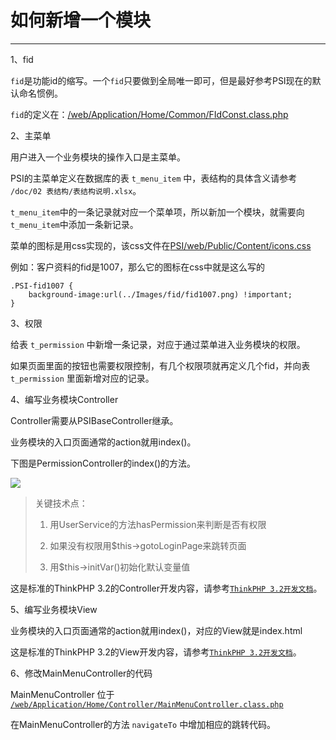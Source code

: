 # 如何新增一个模块

---
1、fid

`fid`是功能id的缩写。一个`fid`只要做到全局唯一即可，但是最好参考PSI现在的默认命名惯例。

`fid`的定义在：[/web/Application/Home/Common/FIdConst.class.php](https://gitee.com/crm8000/PSI/blob/master/web/Application/Home/Common/FIdConst.class.php)


2、主菜单

用户进入一个业务模块的操作入口是主菜单。

PSI的主菜单定义在数据库的表 `t_menu_item` 中，表结构的具体含义请参考 `/doc/02 表结构/表结构说明.xlsx`。

`t_menu_item`中的一条记录就对应一个菜单项，所以新加一个模块，就需要向`t_menu_item`中添加一条新记录。

菜单的图标是用css实现的，该css文件在[PSI/web/Public/Content/icons.css](https://gitee.com/crm8000/PSI/blob/master/web/Public/Content/icons.css)

例如：客户资料的fid是1007，那么它的图标在css中就是这么写的
```
.PSI-fid1007 {
    background-image:url(../Images/fid/fid1007.png) !important;
}
```


3、权限

给表 `t_permission` 中新增一条记录，对应于通过菜单进入业务模块的权限。

如果页面里面的按钮也需要权限控制，有几个权限项就再定义几个fid，并向表 `t_permission` 里面新增对应的记录。


4、编写业务模块Controller

Controller需要从PSIBaseController继承。

业务模块的入口页面通常的action就用index()。

下图是PermissionController的index()的方法。

![](/assets/100-01.jpg)

>关键技术点：
>
>1. 用UserService的方法hasPermission来判断是否有权限
>
>2. 如果没有权限用$this->gotoLoginPage来跳转页面
>
>3. 用$this->initVar()初始化默认变量值
>
>

这是标准的ThinkPHP 3.2的Controller开发内容，请参考[`ThinkPHP 3.2开发文档`](https://www.kancloud.cn/manual/thinkphp/1712)。


5、编写业务模块View

业务模块的入口页面通常的action就用index()，对应的View就是index.html

这是标准的ThinkPHP 3.2的View开发内容，请参考[`ThinkPHP 3.2开发文档`](https://www.kancloud.cn/manual/thinkphp/1785)。


6、修改MainMenuController的代码

MainMenuController 位于 [`/web/Application/Home/Controller/MainMenuController.class.php`](https://gitee.com/crm8000/PSI/blob/master/web/Application/Home/Controller/MainMenuController.class.php)

在MainMenuController的方法 `navigateTo` 中增加相应的跳转代码。
